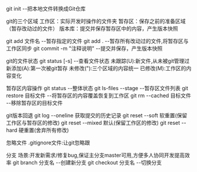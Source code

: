 git init --把本地文件转换成Git仓库

git的三个区域
工作区：实际开发时操作的文件夹
暂存区：保存之前的准备区域（暂存改动过的文件）
版本库：提交并保存暂存区中的内容，产生版本快照

git add 文件名  --暂存指定的文件
git add .       --暂存所有改动过的文件,将暂存区与工作区同步
git commit -m "注释说明"  --提交并保存，产生版本快照

git的文件状态
git status [-s] --查看文件状态
未跟踪(U):新文件,从未被git管理过
新添加(A):第一次被git暂存
未修改("):三个区域的内容统一
已修改(M):工作区的内容变化


暂存区内容操作
git status                --整体状态
git ls-files --stage      --暂存区文件列表
git restore 目标文件      --将暂存区的内容覆盖恢复到工作区
git rm --cached 目标文件  --移除暂存区的目标文件

git版本回退
git log --oneline 获取提交的历史记录
git reset --soft  软重置(保留工作区与暂存区的修改)
git reset --mixed 默认(保留工作区的修改)
git reset --hard  硬重置(舍弃所有修改)

忽略文件
.gitignore文件:让git忽略跟

分支
场景:开发新需求/修复bug,保证主分支master可用,方便多人协同开发提高效率
git branch 分支名   --创建新分支
git checkout 分支名 --切换分支